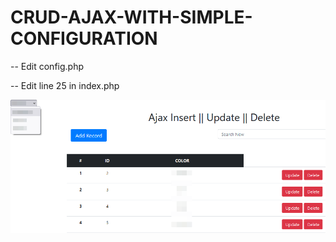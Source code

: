 # CRUD-AJAX-WITH-SIMPLE-CONFIGURATION

-- Edit config.php

-- Edit line 25 in index.php

![Preview](preview.png)